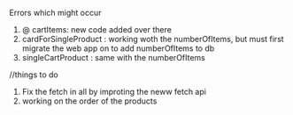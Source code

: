 Errors which might occur 
1. @ cartItems: new code added over there
2. cardForSingleProduct : working woth the numberOfItems, but must first migrate the web app on to add numberOfItems to db
3. singleCartProduct : same with the numberOfItems


//things to do
1. Fix the fetch in all by improting the neww fetch api
2. working on the order of the products
